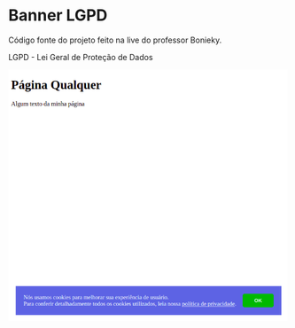 # Banner LGPD

Código fonte do projeto feito na live do professor Bonieky.

LGPD - Lei Geral de Proteção de Dados

<kbd>
  <img src="ps.png">
</kbd>
